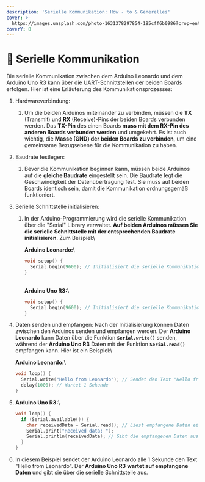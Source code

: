 ```yaml
---
description: 'Serielle Kommunikation: How - to & Generelles'
cover: >-
  https://images.unsplash.com/photo-1631378297854-185cff6b0986?crop=entropy&cs=srgb&fm=jpg&ixid=M3wxOTcwMjR8MHwxfHNlYXJjaHw1fHxicmVhZGJvYXJkfGVufDB8fHx8MTY4NjY3NTc2Nnww&ixlib=rb-4.0.3&q=85
coverY: 0
---
```


# 📲 Serielle Kommunikation

Die serielle Kommunikation zwischen dem Arduino Leonardo und dem Arduino Uno R3 kann über die UART-Schnittstellen der beiden Boards erfolgen. Hier ist eine Erläuterung des Kommunikationsprozesses:

1. Hardwareverbindung:&#x20;
   1. Um die beiden Arduinos miteinander zu verbinden, müssen die **TX** (Transmit) und **RX** (Receive)-Pins der beiden Boards verbunden werden. Das **TX-Pin** des einen Boards **muss mit dem RX-Pin des anderen Boards verbunden werden** und umgekehrt. Es ist auch wichtig, die **Masse (GND) der beiden Boards zu verbinden**, um eine gemeinsame Bezugsebene für die Kommunikation zu haben.
2. Baudrate festlegen:&#x20;
   1. Bevor die Kommunikation beginnen kann, müssen beide Arduinos auf die **gleiche Baudrate** eingestellt sein. Die Baudrate legt die Geschwindigkeit der Datenübertragung fest. Sie muss auf beiden Boards identisch sein, damit die Kommunikation ordnungsgemäß funktioniert.
3. Serielle Schnittstelle initialisieren:&#x20;
   1.  In der Arduino-Programmierung wird die serielle Kommunikation über die "Serial" Library verwaltet. **Auf beiden Arduinos müssen Sie die serielle Schnittstelle mit der entsprechenden Baudrate initialisieren**. Zum Beispiel:\


       **Arduino Leonardo:**\


       ```cpp
       void setup() {
         Serial.begin(9600); // Initialisiert die serielle Kommunikation mit 9600 Baud
       }
       ```

       \
       **Arduino Uno R3:**\


       ```cpp
       void setup() {
         Serial.begin(9600); // Initialisiert die serielle Kommunikation mit 9600 Baud
       }
       ```
4.  Daten senden und empfangen: Nach der Initialisierung können Daten zwischen den Arduinos senden und empfangen werden. Der **Arduino Leonardo** kann Daten über die Funktion **`Serial.write()`** senden, während der **Arduino Uno R3** Daten mit der Funktion **`Serial.read()`** empfangen kann. Hier ist ein Beispiel:\


    **Arduino Leonardo:**\


    ```cpp
    void loop() {
      Serial.write("Hello from Leonardo"); // Sendet den Text "Hello from Leonardo"
      delay(1000); // Wartet 1 Sekunde
    }
    ```


5.  **Arduino Uno R3:**\


    ```cpp
    void loop() {
      if (Serial.available()) {
        char receivedData = Serial.read(); // Liest empfangene Daten ein
        Serial.print("Received data: ");
        Serial.println(receivedData); // Gibt die empfangenen Daten aus
      }
    }
    ```


6. In diesem Beispiel sendet der Arduino Leonardo alle 1 Sekunde den Text "Hello from Leonardo". Der **Arduino Uno R3** **wartet auf empfangene Daten** und gibt sie über die serielle Schnittstelle aus.

